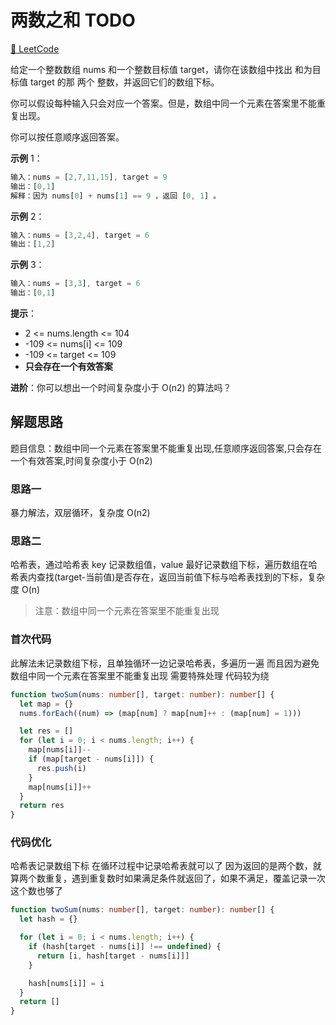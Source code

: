 # 两数之和 TODO

[🔗 LeetCode](https://leetcode.cn/problems/implement-queue-using-stacks/description/?languageTags=typescript)

给定一个整数数组 nums 和一个整数目标值 target，请你在该数组中找出 和为目标值 target 的那 两个 整数，并返回它们的数组下标。

你可以假设每种输入只会对应一个答案。但是，数组中同一个元素在答案里不能重复出现。

你可以按任意顺序返回答案。

**示例** 1：

```js
输入：nums = [2,7,11,15], target = 9
输出：[0,1]
解释：因为 nums[0] + nums[1] == 9 ，返回 [0, 1] 。
```

**示例** 2：

```js
输入：nums = [3,2,4], target = 6
输出：[1,2]
```

**示例** 3：

```js
输入：nums = [3,3], target = 6
输出：[0,1]
```

**提示**：

- 2 <= nums.length <= 104
- -109 <= nums[i] <= 109
- -109 <= target <= 109
- **只会存在一个有效答案**

**进阶**：你可以想出一个时间复杂度小于 O(n2) 的算法吗？

## 解题思路

题目信息：数组中同一个元素在答案里不能重复出现,任意顺序返回答案,只会存在一个有效答案,时间复杂度小于 O(n2)

### 思路一

暴力解法，双层循环，复杂度 O(n2)

### 思路二

哈希表，通过哈希表 key 记录数组值，value 最好记录数组下标，遍历数组在哈希表内查找(target-当前值)是否存在，返回当前值下标与哈希表找到的下标，复杂度 O(n)

> 注意：数组中同一个元素在答案里不能重复出现

### 首次代码

此解法未记录数组下标，且单独循环一边记录哈希表，多遍历一遍
而且因为避免 数组中同一个元素在答案里不能重复出现 需要特殊处理
代码较为绕

```ts
function twoSum(nums: number[], target: number): number[] {
  let map = {}
  nums.forEach((num) => (map[num] ? map[num]++ : (map[num] = 1)))

  let res = []
  for (let i = 0; i < nums.length; i++) {
    map[nums[i]]--
    if (map[target - nums[i]]) {
      res.push(i)
    }
    map[nums[i]]++
  }
  return res
}
```

### 代码优化

哈希表记录数组下标
在循环过程中记录哈希表就可以了
因为返回的是两个数，就算两个数重复，遇到重复数时如果满足条件就返回了，如果不满足，覆盖记录一次这个数也够了

```ts
function twoSum(nums: number[], target: number): number[] {
  let hash = {}

  for (let i = 0; i < nums.length; i++) {
    if (hash[target - nums[i]] !== undefined) {
      return [i, hash[target - nums[i]]]
    }

    hash[nums[i]] = i
  }
  return []
}
```
